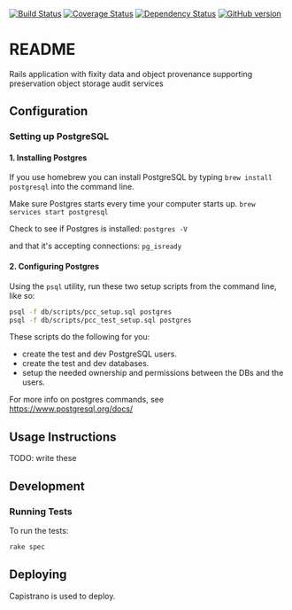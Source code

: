 [![Build Status](https://travis-ci.org/sul-dlss/preservation_core_catalog.svg?branch=master)](https://travis-ci.org/sul-dlss/preservation_core_catalog)
[![Coverage Status](https://coveralls.io/repos/github/sul-dlss/preservation_core_catalog/badge.svg)](https://coveralls.io/github/sul-dlss/preservation_core_catalog)
[![Dependency Status](https://gemnasium.com/badges/github.com/sul-dlss/preservation_core_catalog.svg)](https://gemnasium.com/github.com/sul-dlss/preservation_core_catalog)
[![GitHub version](https://badge.fury.io/gh/sul-dlss%2Fpreservation_core_catalog.svg)](https://badge.fury.io/gh/sul-dlss%2Fpreservation_core_catalog)


# README


Rails application with fixity data and object provenance supporting preservation object storage audit services


## Configuration

### Setting up PostgreSQL

#### 1. Installing Postgres

If you use homebrew you can install PostgreSQL by typing  `brew install postgresql` into the command line.

Make sure Postgres starts every time your computer starts up.
`brew services start postgresql`

Check to see if Postgres is installed:
`postgres -V`

and that it's accepting connections:
`pg_isready`

#### 2. Configuring Postgres

Using the `psql` utility, run these two setup scripts from the command line, like so:
```sh
psql -f db/scripts/pcc_setup.sql postgres
psql -f db/scripts/pcc_test_setup.sql postgres
```

These scripts do the following for you:
* create the test and dev PostgreSQL users.
* create the test and dev databases.
* setup the needed ownership and permissions between the DBs and the users.

For more info on postgres commands, see https://www.postgresql.org/docs/


## Usage Instructions

TODO: write these

## Development

### Running Tests

To run the tests:

```sh
rake spec
```

## Deploying

Capistrano is used to deploy.

